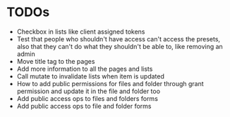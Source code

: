 # TODOs

- Checkbox in lists like client assigned tokens
- Test that people who shouldn't have access can't access the presets, also that they can't do what they shouldn't be able to, like removing an admin
- Move title tag to the pages
- Add more information to all the pages and lists
- Call mutate to invalidate lists when item is updated
- How to add public permissions for files and folder through grant permission and update it in the file and folder too
- Add public access ops to files and folders forms
- Add public access ops to file and folder forms
